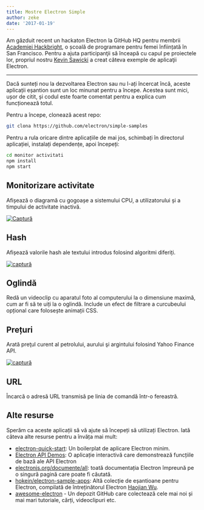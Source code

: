 ```yaml
---
title: Mostre Electron Simple
author: zeke
date: '2017-01-19'
---
```


Am găzduit recent un hackaton Electron la GitHub HQ pentru membrii [Academiei Hackbright](https://hackbrightacademy.com), o școală de programare pentru femei înființată în San Francisco. Pentru a ajuta participanţii să înceapă cu capul pe proiectele lor, propriul nostru [Kevin Sawicki](https://github.com/kevinsawicki) a creat câteva exemple de aplicaţii Electron.

---

Dacă sunteți nou la dezvoltarea Electron sau nu l-ați încercat încă, aceste aplicații eșantion sunt un loc minunat pentru a începe. Acestea sunt mici, ușor de citit, și codul este foarte comentat pentru a explica cum funcționează totul.

Pentru a începe, clonează acest repo:

```sh
git clona https://github.com/electron/simple-samples
```

Pentru a rula oricare dintre aplicațiile de mai jos, schimbați în directorul aplicației, instalați dependențe, apoi începeți:

```sh
cd monitor activitati
npm install
npm start
```

## Monitorizare activitate

Afișează o diagramă cu gogoașe a sistemului CPU, a utilizatorului și a timpului de activitate inactivă.

[![Captură](https://cloud.githubusercontent.com/assets/671378/20894933/3882a328-bacc-11e6-865b-4bc1c5ac7ec7.png)](https://github.com/kevinsawicki/electron-samples/tree/master/activity-monitor)

## Hash

Afișează valorile hash ale textului introdus folosind algoritmi diferiți.

[![captură](https://cloud.githubusercontent.com/assets/671378/21204178/de96fa12-c20a-11e6-8e94-f5b16e676eee.png)](https://github.com/kevinsawicki/electron-samples/tree/master/hash)

## Oglindă

Redă un videoclip cu aparatul foto al computerului la o dimensiune maximă, cum ar fi să te uiți la o oglindă. Include un efect de filtrare a curcubeului opțional care folosește animații CSS.

## Prețuri

Arată preţul curent al petrolului, aurului şi argintului folosind Yahoo Finance API.

[![captură](https://cloud.githubusercontent.com/assets/671378/21198004/6e7a3798-c1f2-11e6-8228-495de90b7797.png)](https://github.com/kevinsawicki/electron-samples/tree/master/prices)

## URL

Încarcă o adresă URL transmisă pe linia de comandă într-o fereastră.

## Alte resurse

Sperăm ca aceste aplicații să vă ajute să începeți să utilizați Electron. Iată câteva alte resurse pentru a învăța mai mult:

- [electron-quick-start](https://github.com/electron/electron-quick-start): Un boilerplat de aplicare Electron minim.
- [Electron API Demos](https://github.com/electron/electron-api-demos): O aplicație interactivă care demonstrează funcțiile de bază ale API Electron
- [electronjs.org/documente/all](https://electronjs.org/docs/all/): toată documentația Electron împreună pe o singură pagină care poate fi căutată.
- [hokein/electron-sample-apps](https://github.com/hokein/electron-sample-apps): Altă colecție de eșantioane pentru Electron, compilată de întreținătorul Electron [Haojian Wu](https://github.com/hokein).
- [awesome-electron](https://github.com/sindresorhus/awesome-electron) - Un depozit GitHub care colectează cele mai noi și mai mari tutoriale, cărți, videoclipuri etc.